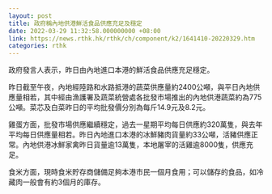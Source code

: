 ```yaml
---
layout: post
title: 政府稱內地供港鮮活食品供應充足及穩定
date: 2022-03-29 11:32:58.000000000 +08:00
link: https://news.rthk.hk/rthk/ch/component/k2/1641410-20220329.htm
categories: rthk
---
```


政府發言人表示，昨日由內地進口本港的鮮活食品供應充足穩定。

昨日截至午夜，內地經陸路和水路抵港的蔬菜供應量約2400公噸，與平日內地供應量相若，其中經由漁護署及蔬菜統營處各批發市場推出的內地供港蔬菜約為775公噸。菜芯及白菜昨日的平均批發價分別為每斤14.9元及8.2元。

雞蛋方面，批發市場供應繼續穩定，過去一星期平均每日供應約320萬隻，與去年平均每日供應量相若。昨日內地進口本港的冰鮮豬肉貨量約33公噸，活豬供應正常。內地供港冰鮮家禽昨日貨量逾13萬隻，本地屠宰的活雞逾8000隻，供應充足。

食米方面，現時食米貯存商儲備足夠本港市民一個月食用；可以儲存的食品，如冷藏肉一般會有約3個月的庫存。
